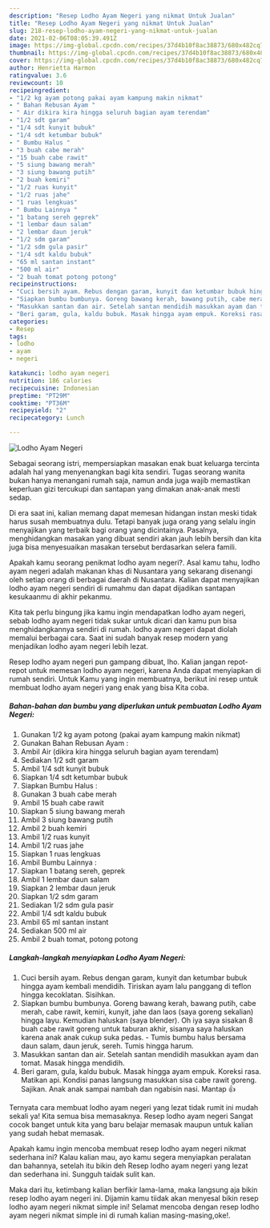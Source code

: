 ```yaml
---
description: "Resep Lodho Ayam Negeri yang nikmat Untuk Jualan"
title: "Resep Lodho Ayam Negeri yang nikmat Untuk Jualan"
slug: 218-resep-lodho-ayam-negeri-yang-nikmat-untuk-jualan
date: 2021-02-06T08:05:39.491Z
image: https://img-global.cpcdn.com/recipes/37d4b10f8ac38873/680x482cq70/lodho-ayam-negeri-foto-resep-utama.jpg
thumbnail: https://img-global.cpcdn.com/recipes/37d4b10f8ac38873/680x482cq70/lodho-ayam-negeri-foto-resep-utama.jpg
cover: https://img-global.cpcdn.com/recipes/37d4b10f8ac38873/680x482cq70/lodho-ayam-negeri-foto-resep-utama.jpg
author: Henrietta Harmon
ratingvalue: 3.6
reviewcount: 10
recipeingredient:
- "1/2 kg ayam potong pakai ayam kampung makin nikmat"
- " Bahan Rebusan Ayam "
- " Air dikira kira hingga seluruh bagian ayam terendam"
- "1/2 sdt garam"
- "1/4 sdt kunyit bubuk"
- "1/4 sdt ketumbar bubuk"
- " Bumbu Halus "
- "3 buah cabe merah"
- "15 buah cabe rawit"
- "5 siung bawang merah"
- "3 siung bawang putih"
- "2 buah kemiri"
- "1/2 ruas kunyit"
- "1/2 ruas jahe"
- "1 ruas lengkuas"
- " Bumbu Lainnya "
- "1 batang sereh geprek"
- "1 lembar daun salam"
- "2 lembar daun jeruk"
- "1/2 sdm garam"
- "1/2 sdm gula pasir"
- "1/4 sdt kaldu bubuk"
- "65 ml santan instant"
- "500 ml air"
- "2 buah tomat potong potong"
recipeinstructions:
- "Cuci bersih ayam. Rebus dengan garam, kunyit dan ketumbar bubuk hingga ayam kembali mendidih. Tiriskan ayam lalu panggang di teflon hingga kecoklatan. Sisihkan."
- "Siapkan bumbu bumbunya. Goreng bawang kerah, bawang putih, cabe merah, cabe rawit, kemiri, kunyit, jahe dan laos (saya goreng sekalian) hingga layu. Kemudian haluskan (saya blender). Oh iya saya sisakan 8 buah cabe rawit goreng untuk taburan akhir, sisanya saya haluskan karena anak anak cukup suka pedas.  Tumis bumbu halus bersama daun salam, daun jeruk, sereh. Tumis hingga harum."
- "Masukkan santan dan air. Setelah santan mendidih masukkan ayam dan tomat. Masak hingga mendidih."
- "Beri garam, gula, kaldu bubuk. Masak hingga ayam empuk. Koreksi rasa. Matikan api. Kondisi panas langsung masukkan sisa cabe rawit goreng. Sajikan. Anak anak sampai nambah dan ngabisin nasi. Mantap 👍"
categories:
- Resep
tags:
- lodho
- ayam
- negeri

katakunci: lodho ayam negeri 
nutrition: 186 calories
recipecuisine: Indonesian
preptime: "PT29M"
cooktime: "PT36M"
recipeyield: "2"
recipecategory: Lunch

---
```



![Lodho Ayam Negeri](https://img-global.cpcdn.com/recipes/37d4b10f8ac38873/680x482cq70/lodho-ayam-negeri-foto-resep-utama.jpg)

Sebagai seorang istri, mempersiapkan masakan enak buat keluarga tercinta adalah hal yang menyenangkan bagi kita sendiri. Tugas seorang  wanita bukan hanya menangani rumah saja, namun anda juga wajib memastikan keperluan gizi tercukupi dan santapan yang dimakan anak-anak mesti sedap.

Di era  saat ini, kalian memang dapat memesan hidangan instan meski tidak harus susah membuatnya dulu. Tetapi banyak juga orang yang selalu ingin menyajikan yang terbaik bagi orang yang dicintainya. Pasalnya, menghidangkan masakan yang dibuat sendiri akan jauh lebih bersih dan kita juga bisa menyesuaikan masakan tersebut berdasarkan selera famili. 



Apakah kamu seorang penikmat lodho ayam negeri?. Asal kamu tahu, lodho ayam negeri adalah makanan khas di Nusantara yang sekarang disenangi oleh setiap orang di berbagai daerah di Nusantara. Kalian dapat menyajikan lodho ayam negeri sendiri di rumahmu dan dapat dijadikan santapan kesukaanmu di akhir pekanmu.

Kita tak perlu bingung jika kamu ingin mendapatkan lodho ayam negeri, sebab lodho ayam negeri tidak sukar untuk dicari dan kamu pun bisa menghidangkannya sendiri di rumah. lodho ayam negeri dapat diolah memalui berbagai cara. Saat ini sudah banyak resep modern yang menjadikan lodho ayam negeri lebih lezat.

Resep lodho ayam negeri pun gampang dibuat, lho. Kalian jangan repot-repot untuk memesan lodho ayam negeri, karena Anda dapat menyiapkan di rumah sendiri. Untuk Kamu yang ingin membuatnya, berikut ini resep untuk membuat lodho ayam negeri yang enak yang bisa Kita coba.

<!--inarticleads1-->

##### Bahan-bahan dan bumbu yang diperlukan untuk pembuatan Lodho Ayam Negeri:

1. Gunakan 1/2 kg ayam potong (pakai ayam kampung makin nikmat)
1. Gunakan  Bahan Rebusan Ayam :
1. Ambil  Air (dikira kira hingga seluruh bagian ayam terendam)
1. Sediakan 1/2 sdt garam
1. Ambil 1/4 sdt kunyit bubuk
1. Siapkan 1/4 sdt ketumbar bubuk
1. Siapkan  Bumbu Halus :
1. Gunakan 3 buah cabe merah
1. Ambil 15 buah cabe rawit
1. Siapkan 5 siung bawang merah
1. Ambil 3 siung bawang putih
1. Ambil 2 buah kemiri
1. Ambil 1/2 ruas kunyit
1. Ambil 1/2 ruas jahe
1. Siapkan 1 ruas lengkuas
1. Ambil  Bumbu Lainnya :
1. Siapkan 1 batang sereh, geprek
1. Ambil 1 lembar daun salam
1. Siapkan 2 lembar daun jeruk
1. Siapkan 1/2 sdm garam
1. Sediakan 1/2 sdm gula pasir
1. Ambil 1/4 sdt kaldu bubuk
1. Ambil 65 ml santan instant
1. Sediakan 500 ml air
1. Ambil 2 buah tomat, potong potong




<!--inarticleads2-->

##### Langkah-langkah menyiapkan Lodho Ayam Negeri:

1. Cuci bersih ayam. Rebus dengan garam, kunyit dan ketumbar bubuk hingga ayam kembali mendidih. Tiriskan ayam lalu panggang di teflon hingga kecoklatan. Sisihkan.
1. Siapkan bumbu bumbunya. Goreng bawang kerah, bawang putih, cabe merah, cabe rawit, kemiri, kunyit, jahe dan laos (saya goreng sekalian) hingga layu. Kemudian haluskan (saya blender). Oh iya saya sisakan 8 buah cabe rawit goreng untuk taburan akhir, sisanya saya haluskan karena anak anak cukup suka pedas.  - Tumis bumbu halus bersama daun salam, daun jeruk, sereh. Tumis hingga harum.
1. Masukkan santan dan air. Setelah santan mendidih masukkan ayam dan tomat. Masak hingga mendidih.
1. Beri garam, gula, kaldu bubuk. Masak hingga ayam empuk. Koreksi rasa. Matikan api. Kondisi panas langsung masukkan sisa cabe rawit goreng. Sajikan. Anak anak sampai nambah dan ngabisin nasi. Mantap 👍




Ternyata cara membuat lodho ayam negeri yang lezat tidak rumit ini mudah sekali ya! Kita semua bisa memasaknya. Resep lodho ayam negeri Sangat cocok banget untuk kita yang baru belajar memasak maupun untuk kalian yang sudah hebat memasak.

Apakah kamu ingin mencoba membuat resep lodho ayam negeri nikmat sederhana ini? Kalau kalian mau, ayo kamu segera menyiapkan peralatan dan bahannya, setelah itu bikin deh Resep lodho ayam negeri yang lezat dan sederhana ini. Sungguh taidak sulit kan. 

Maka dari itu, ketimbang kalian berfikir lama-lama, maka langsung aja bikin resep lodho ayam negeri ini. Dijamin kamu tiidak akan menyesal bikin resep lodho ayam negeri nikmat simple ini! Selamat mencoba dengan resep lodho ayam negeri nikmat simple ini di rumah kalian masing-masing,oke!.

